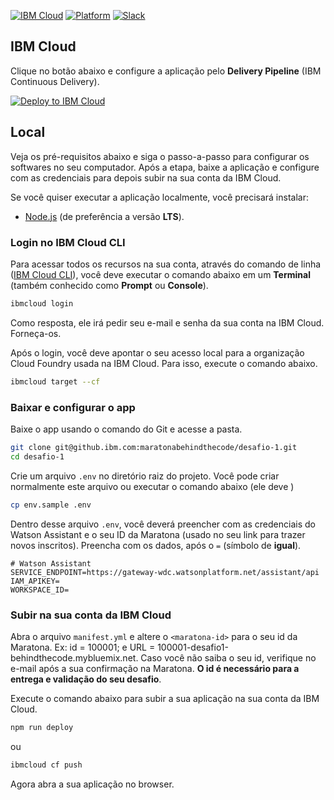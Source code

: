 [![IBM Cloud](https://img.shields.io/badge/IBM%20Cloud-powered-blue.svg)](https://cloud.ibm.com)
[![Platform](https://img.shields.io/badge/platform-nodejs-lightgrey.svg?style=flat)](https://developer.ibm.com/node/)
[![Slack](https://maratona-inviter.mybluemix.net/badge.svg)](https://ibm.biz/convite-slack)

## IBM Cloud

Clique no botão abaixo e configure a aplicação pelo **Delivery Pipeline** (IBM Continuous Delivery).

[![Deploy to IBM Cloud](https://cloud.ibm.com/devops/setup/deploy/button.png)](https://cloud.ibm.com/devops/setup/deploy?repository=https://github.com/sergiogama/wa-d1)

## Local

Veja os pré-requisitos abaixo e siga o passo-a-passo para configurar os softwares no seu computador. Após a etapa, baixe a aplicação e configure com as credenciais para depois subir na sua conta da IBM Cloud.

Se você quiser executar a aplicação localmente, você precisará instalar:

- [Node.js](https://nodejs.org/) (de preferência a versão **LTS**).

### Login no IBM Cloud CLI

Para acessar todos os recursos na sua conta, através do comando de linha ([IBM Cloud CLI](#pré-requisitos)), você deve executar o comando abaixo em um **Terminal** (também conhecido como **Prompt** ou **Console**).

```sh
ibmcloud login
```

Como resposta, ele irá pedir seu e-mail e senha da sua conta na IBM Cloud. Forneça-os.

Após o login, você deve apontar o seu acesso local para a organização Cloud Foundry usada na IBM Cloud. Para isso, execute o comando abaixo.

```sh
ibmcloud target --cf
```

### Baixar e configurar o app

Baixe o app usando o comando do Git e acesse a pasta.

```sh
git clone git@github.ibm.com:maratonabehindthecode/desafio-1.git
cd desafio-1
```

Crie um arquivo `.env` no diretório raiz do projeto. Você pode criar normalmente este arquivo ou executar o comando abaixo (ele deve )

```sh
cp env.sample .env
```

Dentro desse arquivo `.env`, você deverá preencher com as credenciais do Watson Assistant e o seu ID da Maratona (usado no seu link para trazer novos inscritos). Preencha com os dados, após o `=` (símbolo de **igual**).

```
# Watson Assistant
SERVICE_ENDPOINT=https://gateway-wdc.watsonplatform.net/assistant/api
IAM_APIKEY=
WORKSPACE_ID=

```

### Subir na sua conta da IBM Cloud

Abra o arquivo `manifest.yml` e altere o `<maratona-id>` para o seu id da Maratona. Ex: id = 100001; e URL = 100001-desafio1-behindthecode.mybluemix.net. Caso você não saiba o seu id, verifique no e-mail após a sua confirmação na Maratona. **O id é necessário para a entrega e validação do seu desafio**.

Execute o comando abaixo para subir a sua aplicação na sua conta da IBM Cloud.

```sh
npm run deploy
```

ou 

```sh
ibmcloud cf push
```

Agora abra a sua aplicação no browser.

```
```

